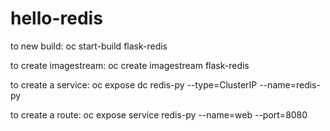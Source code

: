 # hello-redis

to new build:
oc start-build flask-redis

to create imagestream:
oc create imagestream flask-redis

to create a service:
oc expose dc redis-py --type=ClusterIP --name=redis-py

to create a route:
oc expose service redis-py --name=web --port=8080